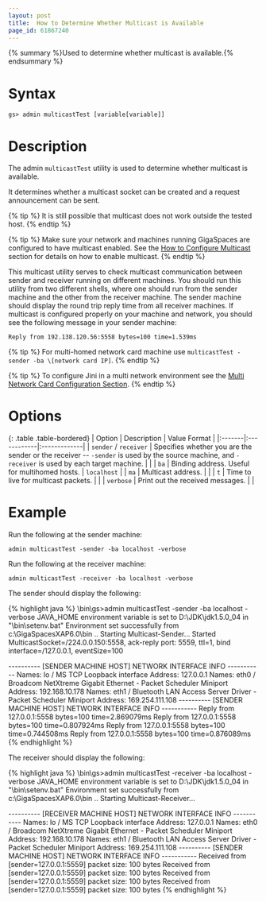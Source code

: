 ```yaml
---
layout: post
title:  How to Determine Whether Multicast is Available
page_id: 61867240
---
```


{% summary %}Used to determine whether multicast is available.{% endsummary %}

# Syntax

    gs> admin multicastTest [variable[variable]]

# Description

The admin `multicastTest` utility is used to determine whether multicast is available.

It determines whether a multicast socket can be created and a request announcement can be sent.

{% tip %}
It is still possible that multicast does not work outside the tested host.
{% endtip %}

{% tip %}
Make sure your network and machines running GigaSpaces are configured to have multicast enabled.
See the [How to Configure Multicast](./how-to-configure-multicast.html) section for details on how to enable multicast.
{% endtip %}

This multicast utility serves to check multicast communication between sender and receiver running on different machines. You should run this utility from two different shells, where one should run from the sender machine and the other from the receiver machine. The sender machine should display the round trip reply time from all receiver machines. If multicast is configured properly on your machine and network, you should see the following message in your sender machine:

    Reply from 192.138.120.56:5558 bytes=100 time=1.539ms

{% tip %}
For multi-homed network card machine use `multicastTest -sender -ba \[network card IP]`.
{% endtip %}

{% tip %}
To configure Jini in a multi network environment see the [Multi Network Card Configuration Section](./how-to-configure-an-environment-with-multiple-network-cards-(multi-nic).html).
{% endtip %}

# Options

{: .table .table-bordered}
| Option | Description | Value Format |
|:-------|:------------|:-------------|
| `sender` / `receiver` | Specifies whether you are the sender or the receiver -- `-sender` is used by the source machine, and `-receiver` is used by each target machine. | |
| `ba` | Binding address. Useful for multihomed hosts. | `localhost` |
| `ma` | Multicast address. | |
| `t` | Time to live for multicast packets. | |
| `verbose` | Print out the received messages. | |

# Example

Run the following at the sender machine:

    admin multicastTest -sender -ba localhost -verbose

Run the following at the receiver machine:

    admin multicastTest -receiver -ba localhost -verbose

The sender should display the following:

{% highlight java %}
<GigaSpaces Root>\bin\gs>admin multicastTest -sender -ba localhost  -verbose
JAVA_HOME environment variable is set to D:\JDK\jdk1.5.0_04 in "<GigaSpaces Root>\bin\setenv.bat"
Environment set successfully from c:\GigaSpacesXAP6.0\bin
  ..
Starting Multicast-Sender...
Started MulticastSocket=/224.0.0.150:5558, ack-reply port: 5559, ttl=1, bind interface=/127.0.0.1, eventSize=100

---------- [SENDER MACHINE HOST] NETWORK INTERFACE INFO -----------
Names: lo / MS TCP Loopback interface
        Address: 127.0.0.1
Names: eth0 / Broadcom NetXtreme Gigabit Ethernet - Packet Scheduler Miniport
        Address: 192.168.10.178
Names: eth1 / Bluetooth LAN Access Server Driver - Packet Scheduler Miniport
        Address: 169.254.111.108
---------- [SENDER MACHINE HOST] NETWORK INTERFACE INFO -----------
Reply from 127.0.0.1:5558 bytes=100 time=2.869079ms
Reply from 127.0.0.1:5558 bytes=100 time=0.807924ms
Reply from 127.0.0.1:5558 bytes=100 time=0.744508ms
Reply from 127.0.0.1:5558 bytes=100 time=0.876089ms
{% endhighlight %}

The receiver should display the following:

{% highlight java %}
<GigaSpaces Root>\bin\gs>admin multicastTest -receiver -ba localhost  -verbose
JAVA_HOME environment variable is set to D:\JDK\jdk1.5.0_04 in "<GigaSpaces Root>\bin\setenv.bat"
Environment set successfully from c:\GigaSpacesXAP6.0\bin
  ..
Starting Multicast-Receiver...

---------- [RECEIVER MACHINE HOST] NETWORK INTERFACE INFO -----------
Names: lo / MS TCP Loopback interface
        Address: 127.0.0.1
Names: eth0 / Broadcom NetXtreme Gigabit Ethernet - Packet Scheduler Miniport
        Address: 192.168.10.178
Names: eth1 / Bluetooth LAN Access Server Driver - Packet Scheduler Miniport
        Address: 169.254.111.108
---------- [SENDER MACHINE HOST] NETWORK INTERFACE INFO -----------
Received from [sender=127.0.0.1:5559] packet size: 100 bytes
Received from [sender=127.0.0.1:5559] packet size: 100 bytes
Received from [sender=127.0.0.1:5559] packet size: 100 bytes
Received from [sender=127.0.0.1:5559] packet size: 100 bytes
{% endhighlight %}

